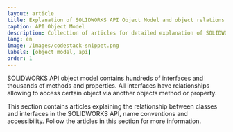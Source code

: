 ```yaml
---
layout: article
title: Explanation of SOLIDWORKS API Object Model and object relations
caption: API Object Model
description: Collection of articles for detailed explanation of SOLIDWORKS API Object Model, class hierarchy, naming convention and objects relations
lang: en
image: /images/codestack-snippet.png
labels: [object model, api]
order: 1
---
```

SOLIDWORKS API object model contains hundreds of interfaces and thousands of methods and properties. All interfaces have relationships allowing to access certain object via another objects method or property.

This section contains articles explaining the relationship between classes and interfaces in the SOLIDWORKS API, name conventions and accessibility. Follow the articles in this section for more information.